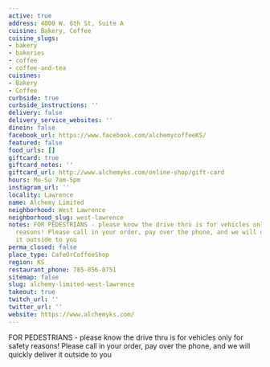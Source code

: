 ```yaml
---
active: true
address: 4000 W. 6th St, Suite A
cuisine: Bakery, Coffee
cuisine_slugs:
- bakery
- bakeries
- coffee
- coffee-and-tea
cuisines:
- Bakery
- Coffee
curbside: true
curbside_instructions: ''
delivery: false
delivery_service_websites: ''
dinein: false
facebook_url: https://www.facebook.com/alchemycoffeeKS/
featured: false
food_urls: []
giftcard: true
giftcard_notes: ''
giftcard_url: http://www.alchemyks.com/online-shop/gift-card
hours: Mo-Su 7am-5pm
instagram_url: ''
locality: Lawrence
name: Alchemy Limited
neighborhood: West Lawrence
neighborhood_slug: west-lawrence
notes: FOR PEDESTRIANS - please know the drive thru is for vehicles only for safety
  reasons! Please call in your order, pay over the phone, and we will quickly deliver
  it outside to you
perma_closed: false
place_type: CafeOrCoffeeShop
region: KS
restaurant_phone: 785-856-0751
sitemap: false
slug: alchemy-limited-west-lawrence
takeout: true
twitch_url: ''
twitter_url: ''
website: https://www.alchemyks.com/
---
```


FOR PEDESTRIANS - please know the drive thru is for vehicles only for safety reasons! Please call in your order, pay over the phone, and we will quickly deliver it outside to you